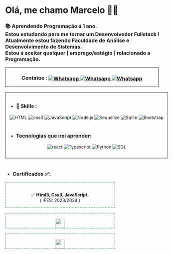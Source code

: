 # Olá, me chamo Marcelo 🙋‍♂️
### 📚 Aprendendo Programação á 1 ano.<br>Estou estudando para me tornar um Desenvolvedor Fullstack ! <br>Atualmente estou fazendo Faculdade de Análise e Desenvolvimento de Sistemas. <br>Estou á aceitar qualquer [ emprego/estágio ] relacionado a Programação.<br>

<div style="border:1px solid;width:490px;">
<div style="text-align:center;">

###  <b>Contatos :</b> <a href="https://wa.me/27996116204"> <img align="center" alt="Whatsapp" src="https://img.shields.io/badge/WhatsApp-25D366?style=for-the-badge&logo=whatsapp&logoColor=white"> </a><a href="https://www.linkedin.com/in/marcelo-almeida-9807b32b7/"> <img align="center" alt="Whatsapp" src="https://img.shields.io/badge/LinkedIn-0077B5?style=for-the-badge&logo=linkedin&logoColor=white"> </a><a href="https://www.instagram.com/cell027_/?next=%2F"> <img align="center" alt="Whatsapp" src="https://img.shields.io/badge/Instagram-E4405F?style=for-the-badge&logo=instagram&logoColor=white"> </a>
</div>
</div>
<br>
<div style="border:1px solid;width:500px;padding:10px;text-align:center;">

<div style="text-align:start;">

- ###  <b>🤹 Skills :</b>
</div>
<div>
<img align="center" src="https://img.shields.io/badge/HTML5-E34F26?style=for-the-badge&logo=html5&logoColor=white" alt="HTML"> 
<img align="center" src="https://img.shields.io/badge/CSS3-1572B6?style=for-the-badge&log=ocss3&logoColor=white" alt="css3"> 
<img align="center" src="https://img.shields.io/badge/JavaScript-F7DF1E?style=for-the-badge&logo=javascript&logoColor=black" alt="JavaScript">
<img align="center" src="https://img.shields.io/badge/Node.js-43853D?style=for-the-badge&logo=node.js&logoColor=white" alt="Node.js">

<img align="center" src="https://img.shields.io/badge/sequelize-323330?style=for-the-badge&logo=sequelize&logoColor=blue" alt="Sequelize"> 
<img align="center" src="https://img.shields.io/badge/SQLite-07405E?style=for-the-badge&logo=sqlite&logoColor=white" alt="Sqlite"> 
<img align="center" src="https://img.shields.io/badge/Bootstrap-563D7C?style=for-the-badge&logo=bootstrap&logoColor=white" alt="Bootstrap"> 

</div>
<br>

<div style="text-align:start;">

- ###  <b>Tecnologias que irei aprender:</b>
</div>
<div>
<img alt="react" src="https://img.shields.io/badge/React-20232A?style=for-the-badge&logo=react&logoColor=61DAFB">
<img alt="Typescript" src="https://img.shields.io/badge/TypeScript-007ACC?style=for-the-badge&logo=typescript&logoColor=white">
<img alt="Python" src="https://img.shields.io/badge/Python-14354C?style=for-the-badge&logo=python&logoColor=white">
<img alt="SQL" src="https://img.shields.io/badge/MySQL-00000F?style=for-the-badge&logo=mysql&logoColor=white">
</div>
<br>
</div>
<br>

 - ### Certificados ✅:
 <div style="border:1px dashed green;width:350px;text-align:center;"><br>
 <p> ✅ <b>Html5, Css3, JavaScript. </b><br>( IFES:  2023/2024 )</p>
 </div><br>
 <div style="border:1px dashed green;width:350px;text-align:center;"><br>

<img style="width:30px;" src="https://i.gifer.com/XVo6.gif">
 </div><br>
 
 <div style="border:1px dashed green;width:350px;text-align:center;"><br>

 <img style="width:30px;" src="https://i.gifer.com/XVo6.gif">
 </div><br>

 </div>
 
